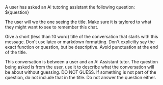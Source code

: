 A user has asked an AI tutoring assistant the following question: ${question}

The user will we the one seeing the title. Make sure it is taylored to what they might want to see to remember this chat.

Give a short (less than 10 word) title of the conversation that starts with this message. Don't use latex or markdown formatting. Don't explicilty say the exact function or question, but be descriptive. Avoid punctuation at the end of the title.

This conversation is between a user and an AI Assistant tutor. The question being asked is from the user, use it to describe what the conversation will be about without guessing. DO NOT GUESS. If something is not part of the question, do not include that in the title. Do not answer the question either.
